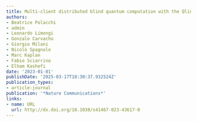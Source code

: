 ```yaml
---
title: Multi-client distributed blind quantum computation with the Qline architecture
authors:
- Beatrice Polacchi
- admin
- Leonardo Limongi
- Gonzalo Carvacho
- Giorgio Milani
- Nicolò Spagnolo
- Marc Kaplan
- Fabio Sciarrino
- Elham Kashefi
date: '2023-01-01'
publishDate: '2025-03-17T18:30:37.932524Z'
publication_types:
- article-journal
publication: '*Nature Communications*'
links:
- name: URL
  url: http://dx.doi.org/10.1038/s41467-023-43617-0
---
```

